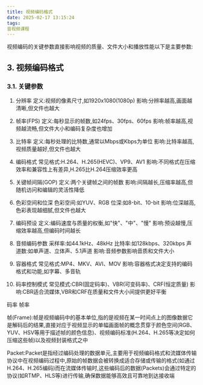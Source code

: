 ```yaml
---
title: 视频编码格式
date: 2025-02-17 13:15:24
tags:
音视频课程
---
```


视频编码的关键参数直接影响视频的质量、文件大小和播放性能以下是主要参数:
## 3. 视频编码格式

### 3.1. 关键参数
1. 分辨率
定义:视频的像素尺寸,如1920x1080(1080p)
影响:分辨率越高,画面越清晰,但文件也越大

2. 帧率(FPS)
定义:每秒显示的帧数,如24fps、30fps、60fps
影响:帧率越高,视频越流畅,但文件大小和编码复杂度也增加

3. 比特率
定义:每秒处理的比特数,通常以Mbps或Kbps为单位
影响:比特率越高,视频质量越好,但文件也越大

4. 编码格式
常见格式:H.264、H.265(HEVC)、VP9、AV1
影响:不同格式在压缩效率和兼容性上有差异,H.265比H.264压缩效率更高

5. 关键帧间隔(GOP)
定义:两个关键帧之间的帧数
影响:间隔越长,压缩率越高,但随机访问和编辑的灵活性降低

6. 色彩空间和位深
色彩空间:如YUV、RGB
位深:如8-bit、10-bit
影响:位深越高,色彩表现越细腻,但文件也越大

7. 编码预设
定义:编码速度与质量的权衡,如"快"、"中"、"慢"
影响:预设越慢,压缩效率越高,但编码时间越长

8. 音频编码参数
采样率:如44.1kHz、48kHz
比特率:如128kbps、320kbps
声道数:如单声道、立体声、5.1声道
影响:音频参数影响音质和文件大小

9. 容器格式
常见格式:MP4、MKV、AVI、MOV
影响:容器格式决定支持的编码格式和功能,如字幕、多音轨

10. 码率控制模式
常见模式:CBR(固定码率)、VBR(可变码率)、CRF(恒定质量)
影响:CBR适合流媒体,VBR和CRF在质量和文件大小间提供更好平衡


码率
帧率

帧(Frame):帧是视频编码中的基本单位,指的是视频在某一时间点上的图像数据它是解码后的结果,直接对应于视频显示的单幅画面帧的概念贯穿于颜色空间(RGB、YUV、HSV等用于描述帧的颜色信息)、视频编码标准(H.264、H.265等决定如何压缩这些帧)以及视频封装格式之中

Packet:Packet是指经过编码处理的数据单元,主要用于视频编码格式和流媒体传输协议中在视频编码过程中,原始的帧数据会被转换成适合存储或传输的格式(如通过H.264、H.265编码)而在流媒体传输时,这些编码后的数据(Packets)会通过特定的协议(如RTMP、HLS等)进行传输,确保数据能够高效且可靠地到达接收端

